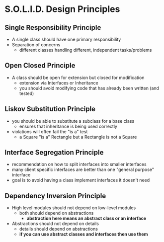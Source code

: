# S.O.L.I.D. Design Principles

## Single Responsibility Principle
* A single class should have one primary responsibility
* Separation of concerns
    * different classes handling different, independent tasks/problems


## Open Closed Principle
* A class should be open for extension but closed for modification
    * extension via Interfaces or Inheritance
    * you should avoid modifying code that has already been written (and tested)


## Liskov Substitution Principle
* you should be able to substitute a subclass for a base class
    * ensures that inheritance is being used correctly
* violations will often fail the "is a" test
    * a Square "is a" Rectangle but a Rectangle is not a Square

    
## Interface Segregation Principle
* recommendation on how to split interfaces into smaller interfaces
* many client specific interfaces are better than one "general purpose" interface
* goal is to avoid having a class implement interfaces it doesn't need


## Dependency Inversion Principle
* High level modules should not depend on low-level modules
    * both should depend on abstractions
        * **abstraction here means an abstract class or an interface**
* Abstractions should not depend on details
    * details should depend on abstractions
    * **if you can use abstract classes and interfaces then use them**
    
    

